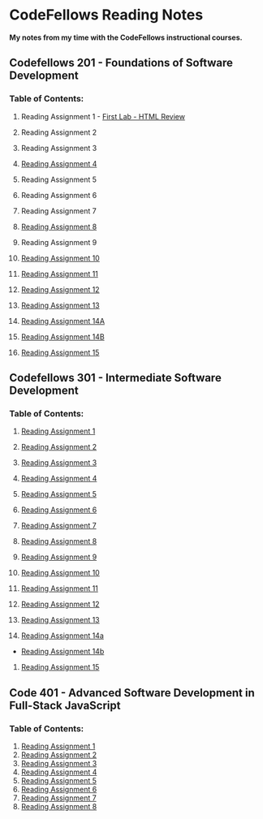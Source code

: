 # CodeFellows Reading Notes
**My notes from my time with the CodeFellows instructional courses.**


## Codefellows 201 - Foundations of Software Development
### Table of Contents:
1. Reading Assignment 1 - [First Lab - HTML Review](https://micgreene.github.io/reading-notes/lab1.html)
  
1. Reading Assignment 2
  
1. Reading Assignment 3
  
1. [Reading Assignment 4](https://micgreene.github.io/reading-notes/chapter4Notes)
  
1. Reading Assignment 5
  
1. Reading Assignment 6
  
1. Reading Assignment 7
  
1. [Reading Assignment 8](https://micgreene.github.io/reading-notes/Reading-8-Notes)
  
1. Reading Assignment 9
  
1. [Reading Assignment 10](https://micgreene.github.io/reading-notes/reading-10-Notes)
  
1. [Reading Assignment 11](https://micgreene.github.io/reading-notes/reading-11-Notes)
  
1. [Reading Assignment 12](https://micgreene.github.io/reading-notes/reading-12-Notes)
  
1. [Reading Assignment 13](https://micgreene.github.io/reading-notes/reading-13-Notes)
  
1. [Reading Assignment 14A](https://micgreene.github.io/reading-notes/reading-14a-Notes)

1. [Reading Assignment 14B](https://micgreene.github.io/reading-notes/reading-14b-Notes)
  
1. [Reading Assignment 15](https://micgreene.github.io/reading-notes/reading-15-Notes)


## Codefellows 301 - Intermediate Software Development
### Table of Contents:
1. [Reading Assignment 1](https://micgreene.github.io/reading-notes/301-reading-1-Notes)
  
1. [Reading Assignment 2](https://micgreene.github.io/reading-notes/301-reading-2-Notes)
  
1. [Reading Assignment 3](https://micgreene.github.io/reading-notes/301-reading-3-Notes)
  
1. [Reading Assignment 4](https://micgreene.github.io/reading-notes/301-reading-4-Notes)
  
1. [Reading Assignment 5](https://micgreene.github.io/reading-notes/301-reading-5-Notes)
  
1. [Reading Assignment 6](https://micgreene.github.io/reading-notes/301-reading-6-Notes)
  
1. [Reading Assignment 7](https://micgreene.github.io/reading-notes/301-reading-7-Notes)
  
1. [Reading Assignment 8](https://micgreene.github.io/reading-notes/301-reading-8-Notes)
  
1. [Reading Assignment 9](https://micgreene.github.io/reading-notes/301-reading-9-Notes)
  
1. [Reading Assignment 10](https://micgreene.github.io/reading-notes/301-reading-10-Notes)
  
1. [Reading Assignment 11](https://micgreene.github.io/reading-notes/301-reading-11-Notes)
  
1. [Reading Assignment 12](https://micgreene.github.io/reading-notes/301-reading-12-Notes)
  
1. [Reading Assignment 13](https://micgreene.github.io/reading-notes/301-reading-13-Notes)
  
1. [Reading Assignment 14a](https://micgreene.github.io/reading-notes/301-reading-14a-Notes)
  + [Reading Assignment 14b](https://micgreene.github.io/reading-notes/301-reading-14b-Notes)
  
1. [Reading Assignment 15](https://micgreene.github.io/reading-notes/301-reading-15-Notes)


## Code 401 - Advanced Software Development in Full-Stack JavaScript
### Table of Contents:
1. [Reading Assignment 1](https://micgreene.github.io/reading-notes/401js-reading-1-Notes)
1. [Reading Assignment 2](https://micgreene.github.io/reading-notes/401js-reading-2-Notes)
1. [Reading Assignment 3](https://micgreene.github.io/reading-notes/401js-reading-3-Notes)
1. [Reading Assignment 4](https://micgreene.github.io/reading-notes/401js-reading-4-Notes)
1. [Reading Assignment 5](https://micgreene.github.io/reading-notes/401js-reading-5-Notes)
1. [Reading Assignment 6](https://micgreene.github.io/reading-notes/401js-reading-6-Notes)
1. [Reading Assignment 7](https://micgreene.github.io/reading-notes/401js-reading-7-Notes)
1. [Reading Assignment 8](https://micgreene.github.io/reading-notes/401js-reading-8-Notes)
